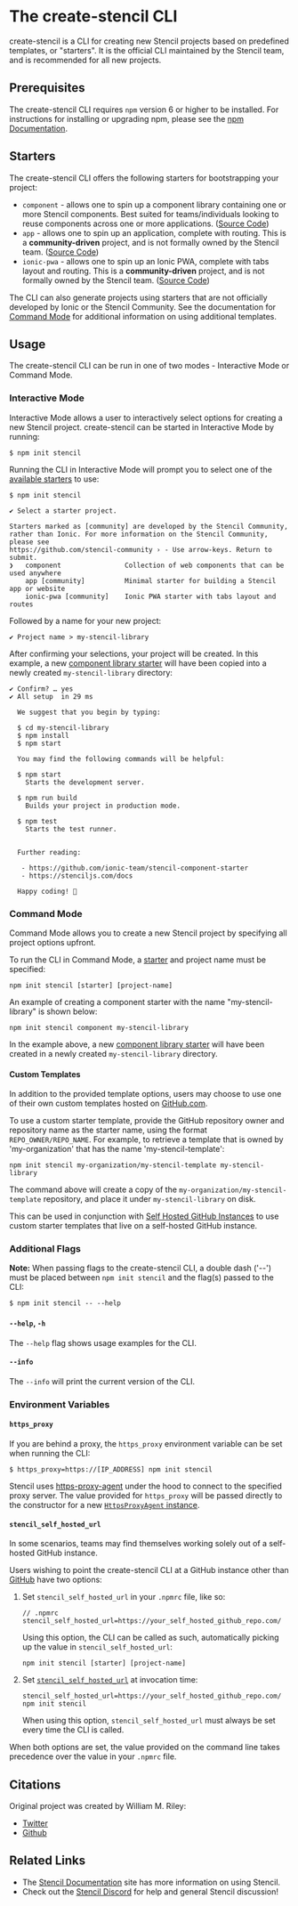 # The create-stencil CLI

create-stencil is a CLI for creating new Stencil projects based on predefined templates, or "starters".
It is the official CLI maintained by the Stencil team, and is recommended for all new projects.

## Prerequisites

The create-stencil CLI requires `npm` version 6 or higher to be installed.
For instructions for installing or upgrading npm, please see the [npm Documentation](https://docs.npmjs.com/downloading-and-installing-node-js-and-npm). 

## Starters

The create-stencil CLI offers the following starters for bootstrapping your project:

- `component` - allows one to spin up a component library containing one or more Stencil components. Best suited for
teams/individuals looking to reuse components across one or more applications. ([Source Code](https://github.com/ionic-team/stencil-component-starter))
- `app` - allows one to spin up an application, complete with routing. This is a **community-driven** project,
and is not formally owned by the Stencil team. ([Source Code](https://github.com/stencil-community/stencil-app-starter))
- `ionic-pwa` - allows one to spin up an Ionic PWA, complete with tabs layout and routing. This is a **community-driven** project,
and is not formally owned by the Stencil team. ([Source Code](https://github.com/stencil-community/stencil-ionic-starter))

The CLI can also generate projects using starters that are not officially developed by Ionic or the Stencil Community.
See the documentation for [Command Mode](#command-mode) for additional information on using additional templates.

## Usage

The create-stencil CLI can be run in one of two modes - Interactive Mode or Command Mode.

### Interactive Mode

Interactive Mode allows a user to interactively select options for creating a new Stencil project.
create-stencil can be started in Interactive Mode by running:
```console
$ npm init stencil
```

Running the CLI in Interactive Mode will prompt you to select one of the [available starters](#starters) to use:
```console
$ npm init stencil

✔ Select a starter project.

Starters marked as [community] are developed by the Stencil Community,
rather than Ionic. For more information on the Stencil Community, please see
https://github.com/stencil-community › - Use arrow-keys. Return to submit.
❯   component                Collection of web components that can be used anywhere
    app [community]          Minimal starter for building a Stencil app or website
    ionic-pwa [community]    Ionic PWA starter with tabs layout and routes
```

Followed by a name for your new project:
```console
✔ Project name > my-stencil-library
```

After confirming your selections, your project will be created.
In this example, a new [component library starter](#starters) will have been copied into a newly created `my-stencil-library` directory:
```console
✔ Confirm? … yes
✔ All setup  in 29 ms

  We suggest that you begin by typing:

  $ cd my-stencil-library
  $ npm install
  $ npm start

  You may find the following commands will be helpful:

  $ npm start
    Starts the development server.

  $ npm run build
    Builds your project in production mode.

  $ npm test
    Starts the test runner.


  Further reading:

   - https://github.com/ionic-team/stencil-component-starter
   - https://stenciljs.com/docs

  Happy coding! 🎈
```

### Command Mode

Command Mode allows you to create a new Stencil project by specifying all project options upfront.

To run the CLI in Command Mode, a [starter](#starters) and project name must be specified:
```
npm init stencil [starter] [project-name]
```

An example of creating a component starter with the name "my-stencil-library" is shown below:
```
npm init stencil component my-stencil-library
```
In the example above, a new [component library starter](#starters) will have been created in a newly created `my-stencil-library` directory.

#### Custom Templates
In addition to the provided template options, users may choose to use one of their own custom templates hosted on [GitHub.com](https://github.com).

To use a custom starter template, provide the GitHub repository owner and repository name as the starter name, using the format `REPO_OWNER/REPO_NAME`.
For example, to retrieve a template that is owned by 'my-organization' that has the name 'my-stencil-template':
```
npm init stencil my-organization/my-stencil-template my-stencil-library
```
The command above will create a copy of the `my-organization/my-stencil-template` repository, and place it under `my-stencil-library` on disk.

This can be used in conjunction with [Self Hosted GitHub Instances](#stencilselfhostedurl) to use custom starter templates that live on a self-hosted GitHub instance.

### Additional Flags

**Note:** When passing flags to the create-stencil CLI, a double dash ('--') must be placed between `npm init stencil`
and the flag(s) passed to the CLI:
```console
$ npm init stencil -- --help
```

#### `--help`, `-h`

The `--help` flag shows usage examples for the CLI.

#### `--info`

The `--info` will print the current version of the CLI.

### Environment Variables

#### `https_proxy`

If you are behind a proxy, the `https_proxy` environment variable can be set when running the CLI:
```console
$ https_proxy=https://[IP_ADDRESS] npm init stencil
```

Stencil uses [https-proxy-agent](https://github.com/TooTallNate/proxy-agents/tree/main/packages/https-proxy-agent)
under the hood to connect to the specified proxy server.
The value provided for `https_proxy` will be passed directly to the constructor for a new
[`HttpsProxyAgent` instance](https://github.com/TooTallNate/proxy-agents/tree/main/packages/https-proxy-agent#api).

#### `stencil_self_hosted_url`

In some scenarios, teams may find themselves working solely out of a self-hosted GitHub instance.

Users wishing to point the create-stencil CLI at a GitHub instance other than [GitHub](https://github.com) have two options:

1. Set `stencil_self_hosted_url` in your `.npmrc` file, like so:
    ```
    // .npmrc
    stencil_self_hosted_url=https://your_self_hosted_github_repo.com/
    ```

    Using this option, the CLI can be called as such, automatically picking up the value in `stencil_self_hosted_url`:
    ```
    npm init stencil [starter] [project-name]
    ```

2. Set [`stencil_self_hosted_url`](#stencilselfhostedurl) at invocation time:
    ```console
    stencil_self_hosted_url=https://your_self_hosted_github_repo.com/ npm init stencil
    ```
   
    When using this option, `stencil_self_hosted_url` must always be set every time the CLI is called.

When both options are set, the value provided on the command line takes precedence over the value in your `.npmrc` file.

## Citations

Original project was created by William M. Riley:
* [Twitter](https://twitter.com/splitinfinities)
* [Github](https://github.com/splitinfinities)

## Related Links

* The [Stencil Documentation](https://stenciljs.com/) site has more information on using Stencil.
* Check out the [Stencil Discord](https://chat.stenciljs.com/) for help and general Stencil discussion!

